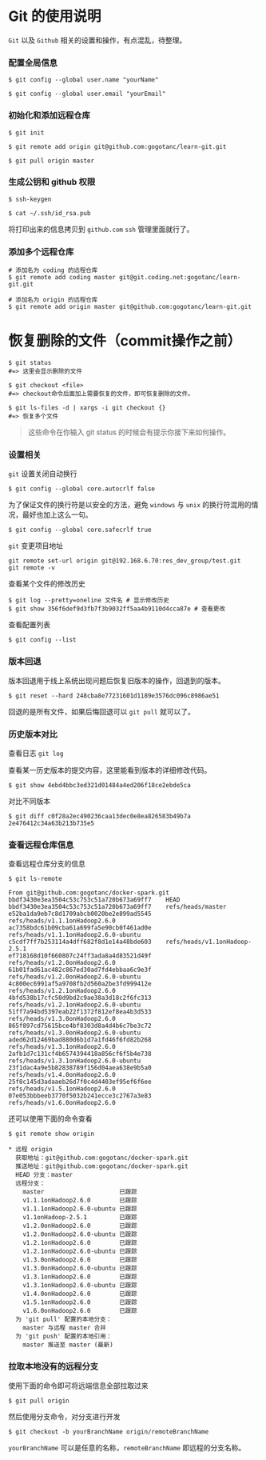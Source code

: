 # Git 的使用说明

`Git` 以及 `Github` 相关的设置和操作，有点混乱，待整理。

### 配置全局信息

```shell
$ git config --global user.name "yourName"

$ git config --global user.email "yourEmail"
```


### 初始化和添加远程仓库

```shell
$ git init

$ git remote add origin git@github.com:gogotanc/learn-git.git

$ git pull origin master
```

### 生成公钥和 github 权限

```shell
$ ssh-keygen

$ cat ~/.ssh/id_rsa.pub
```

将打印出来的信息拷贝到 `github.com` `ssh` 管理里面就行了。

### 添加多个远程仓库

```shell
# 添加名为 coding 的远程仓库
$ git remote add coding master git@git.coding.net:gogotanc/learn-git.git

# 添加名为 origin 的远程仓库
$ git remote add origin master git@github.com:gogotanc/learn-git.git 
```

# 恢复删除的文件（commit操作之前）

```shell
$ git status
#=> 这里会显示删除的文件

$ git checkout <file>
#=> checkout命令后面加上需要恢复的文件，即可恢复删除的文件。
```

```shell
$ git ls-files -d | xargs -i git checkout {}
#=> 恢复多个文件
```

> 这些命令在你输入 git status 的时候会有提示你接下来如何操作。

### 设置相关

`git` 设置关闭自动换行

```shell
$ git config --global core.autocrlf false 
```

为了保证文件的换行符是以安全的方法，避免 `windows` 与 `unix` 的换行符混用的情况，最好也加上这么一句。 

```shell
$ git config --global core.safecrlf true
```

`git` 变更项目地址

```shell
git remote set-url origin git@192.168.6.70:res_dev_group/test.git 
git remote -v
```

查看某个文件的修改历史

```shell
$ git log --pretty=oneline 文件名 # 显示修改历史 
$ git show 356f6def9d3fb7f3b9032ff5aa4b9110d4cca87e # 查看更改
```

查看配置列表

```shell
$ git config --list
```

### 版本回退

版本回退用于线上系统出现问题后恢复旧版本的操作，回退到的版本。

```shell
$ git reset --hard 248cba8e77231601d1189e3576dc096c8986ae51 
```

回退的是所有文件，如果后悔回退可以 `git pull` 就可以了。

### 历史版本对比

查看日志 `git log`

查看某一历史版本的提交内容，这里能看到版本的详细修改代码。

```shell
$ git show 4ebd4bbc3ed321d01484a4ed206f18ce2ebde5ca
```

对比不同版本

```shell
$ git diff c0f28a2ec490236caa13dec0e8ea826583b49b7a 2e476412c34a63b213b735e5
```

### 查看远程仓库信息

查看远程仓库分支的信息

```shell
$ git ls-remote

From git@github.com:gogotanc/docker-spark.git
bbdf3430e3ea3504c53c753c51a720b673a69ff7	HEAD
bbdf3430e3ea3504c53c753c51a720b673a69ff7	refs/heads/master
e52ba1da9eb7c8d1709abcb0020be2e899ad5545	refs/heads/v1.1.1onHadoop2.6.0
ac7358bdc61b09cba61a699fa5e90cb0f461ad0e	refs/heads/v1.1.1onHadoop2.6.0-ubuntu
c5cdf7ff7b253114a4dff682f8d1e14a48bde603	refs/heads/v1.1onHadoop-2.5.1
ef718168d10f660807c24ff3ada8a4d83521d49f	refs/heads/v1.2.0onHadoop2.6.0
61b01fad61ac482c867ed30ad7fd4ebbaa6c9e3f	refs/heads/v1.2.0onHadoop2.6.0-ubuntu
4c800ec6991af5a9708fb2d560a2be3fd999412e	refs/heads/v1.2.1onHadoop2.6.0
4bfd538b17cfc50d9bd2c9ae38a3d18c2f6fc313	refs/heads/v1.2.1onHadoop2.6.0-ubuntu
51ff7a94bd5397eab22f1372f812ef8ea4b3d533	refs/heads/v1.3.0onHadoop2.6.0
865f897cd75615bce4bf8303d8a4d4b6c7be3c72	refs/heads/v1.3.0onHadoop2.6.0-ubuntu
aded62d12469bad880d6b1d7a1fd46f6fd82b268	refs/heads/v1.3.1onHadoop2.6.0
2afb1d7c131cf4b6574394418a856cf6f5b4e738	refs/heads/v1.3.1onHadoop2.6.0-ubuntu
23f1dac4a9e5b82838789f156d04aea638e9b5a0	refs/heads/v1.4.0onHadoop2.6.0
25f8c145d3adaaeb26d7f0c4d4403ef95ef6f6ee	refs/heads/v1.5.1onHadoop2.6.0
07e053bbbeeb3770f5032b241ecce3c2767a3e83	refs/heads/v1.6.0onHadoop2.6.0
```

还可以使用下面的命令查看

```shell
$ git remote show origin

* 远程 origin
  获取地址：git@github.com:gogotanc/docker-spark.git
  推送地址：git@github.com:gogotanc/docker-spark.git
  HEAD 分支：master
  远程分支：
    master                     已跟踪
    v1.1.1onHadoop2.6.0        已跟踪
    v1.1.1onHadoop2.6.0-ubuntu 已跟踪
    v1.1onHadoop-2.5.1         已跟踪
    v1.2.0onHadoop2.6.0        已跟踪
    v1.2.0onHadoop2.6.0-ubuntu 已跟踪
    v1.2.1onHadoop2.6.0        已跟踪
    v1.2.1onHadoop2.6.0-ubuntu 已跟踪
    v1.3.0onHadoop2.6.0        已跟踪
    v1.3.0onHadoop2.6.0-ubuntu 已跟踪
    v1.3.1onHadoop2.6.0        已跟踪
    v1.3.1onHadoop2.6.0-ubuntu 已跟踪
    v1.4.0onHadoop2.6.0        已跟踪
    v1.5.1onHadoop2.6.0        已跟踪
    v1.6.0onHadoop2.6.0        已跟踪
  为 'git pull' 配置的本地分支：
    master 与远程 master 合并
  为 'git push' 配置的本地引用：
    master 推送至 master (最新)
```

### 拉取本地没有的远程分支

使用下面的命令即可将远端信息全部拉取过来

```shell
$ git pull origin
```

然后使用分支命令，对分支进行开发

```shell
$ git checkout -b yourBranchName origin/remoteBranchName
```

`yourBranchName` 可以是任意的名称，`remoteBranchName` 即远程的分支名称。
